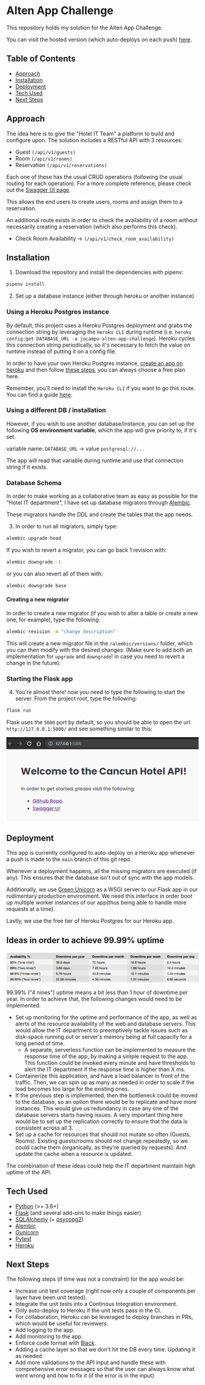 # Alten App Challenge
This repository holds my solution for the Alten App Challenge.

You can visit the hosted version (which auto-deploys on each push) [here](https://jocampo-alten-app-challenge.herokuapp.com/).

## Table of Contents

- [Approach](#approach)
- [Installation](#installation)
- [Deployment](#deployment)
- [Tech Used](#tech-used)
- [Next Steps](#next-steps)

## Approach

The idea here is to give the "Hotel IT Team" a platform to build and configure upon. The solution
includes a RESTful API with 3 resources:
- Guest `(/api/v1/guests)`
- Room `(/api/v1/rooms)`
- Reservation `(/api/v1/reservations)`

Each one of these has the usual CRUD operations (following the usual routing for each operation).
For a more complete reference, please check out the [Swagger UI page](https://jocampo-alten-app-challenge.herokuapp.com/swagger).

This allows the end users to create users, rooms and assign them to a reservation.

An additional route exists in order to check the availability of a room without necessarily creating a reservation (which also performs this check).
- Check Room Availability -> `(/api/v1/check_room_availability)`

## Installation

1. Download the repository and install the dependencies with pipenv:

```sh
pipenv install
```

2. Set up a database instance (either through heroku or another instance)
### Using a Heroku Postgres instance
By default, this project uses a Heroku Postgres deployment and grabs the connection string
by leveraging the `Heroku CLI` during runtime (i.e. `heroku config:get DATABASE_URL -a jocampo-alten-app-challenge`).
Heroku cycles this connection string periodically, so it's necessary to fetch the value on runtime instead of putting
it on a config file.

In order to have your own Heroku Postgres instance, [create an app on heroku](https://devcenter.heroku.com/articles/creating-apps)
and then follow [these steps](https://devcenter.heroku.com/articles/heroku-postgresql), you can always choose a free plan here.

Remember, you'll need to install the `Heroku CLI` if you want to go this route. You can find
a guide [here](https://devcenter.heroku.com/articles/heroku-cli).

### Using a different DB / installation
However, if you wish to use another database/instance, you can set up the following **OS environment variable**, which
the app will give priority to, if it's set.

variable name: `DATABASE_URL` -> value `postgresql://...`

The app will read that variable during runtime and use that connection string if it exists.

### Database Schema
In order to make working as a collaborative team as easy as possible for the "Hotel IT department",
I have set up database migrators through [Alembic](https://alembic.sqlalchemy.org/en/latest/).

These migrators handle the DDL and create the tables that the app needs.

3. In order to run all migrators, simply type:
```sh
alembic upgrade head
```
If you wish to revert a migrator, you can go back 1 revision with:
```sh
alembic downgrade -1
```
or you can also revert all of them with:
```sh
alembic downgrade base
```
#### Creating a new migrator
In order to create a new migrator (if you wish to alter a table or create a new one, for example),
type the following:
```sh
alembic revision -m "change description"
```
This will create a new migrator file in the `/alembic/versions/` folder, which you can then modify
with the desired changes. (Make sure to add both an implementation for `upgrade` and `downgrade`! in case
you need to revert a change in the future).

### Starting the Flask app
4. You're almost there! now you need to type the following to start the server. From the project root, type
the following:
```sh
flask run
```
Flask uses the `5000` port by default, so you should be able to open the url: `http://127.0.0.1:5000/`
and see something similar to this:

![local.png](/readme_files/local.png)

## Deployment

This app is currently configured to auto-deploy on a Heroku app whenever a push is made to the `main` branch of this git repo.

Whenever a deployment happens, all the missing migrators are executed (if any). This ensures that the database isn't out of sync with the app models.

Additionally, we use [Green Unicorn](https://gunicorn.org/) as a WSGI server to our Flask app in our rudimentary production environment. We need this interface in order boot up multiple worker instances of our app(thus being able to handle more requests at a time).

Lastly, we use the free tier of Heroku Postgres for our Heroku app.

## Ideas in order to achieve 99.99% uptime

![uptime.png](/readme_files/uptime.png)

99.99% ("4 nines") uptime means a bit less than 1 hour of downtime per year. In order to achieve that, the following changes would need to be implemented:
 - Set up monitoring for the uptime and performance of the app, as well as alerts of the resource availability of the web and database servers. This would allow the IT department to preemptively tackle issues such as disk-space running out or server's memory being at full capacity for a long period of time.
    - A separate, serverless function can be implemented to measure the response time of the app, by making a simple request to the app.
    This function could be invoked every minute and have thresholds to alert the IT department if the response time is higher than X ms.
- Containerize this application, and have a load balancer in front of the traffic. Then, we can spin up as many as needed in order to scale if the load becomes too large for the existing ones.
- If the previous step is implemented, then the bottleneck could be moved to the database, so an option there would be to replicate and have more instances. This would give us redundancy in case any one of the database servers starts having issues. A very important thing here would be to set up the replication correctly to ensure that the data is consistent across all 3.
- Set up a cache for resources that should not mutate so often (Guests, Rooms). Existing guests/rooms should not change repeatedly, so we could cache them (organically, as they're queried by requests). And update the cache when a resource is updated.

The combination of these ideas could help the IT department maintain high uptime of the API.

## Tech Used
- [Python](https://www.python.org/) (>= 3.6+)
- [Flask](https://flask.palletsprojects.com/en/2.0.x/) (and several add-ons to make things easier)
- [SQLAlchemy](https://www.sqlalchemy.org/) (+ [psycopg2](https://pypi.org/project/psycopg2/))
- [Alembic](https://alembic.sqlalchemy.org/en/latest/)
- [Gunicorn](https://gunicorn.org/)
- [Pytest](https://docs.pytest.org/en/6.2.x/)
- [Heroku](https://www.heroku.com)

## Next Steps
The following steps (if time was not a constraint) for the app would be:
- Increase unit test coverage (right now only a couple of components per layer have been unit tested).
- Integrate the unit tests into a Continous Integration environment.
- Only auto-deploy to Heroku if the unit tests pass in the CI.
- For collaboration, Heroku can be leveraged to deploy branches in PRs, which would be useful for reviewers.
- Add logging to the app.
- Add monitoring to the app.
- Enforce code format with [Black](https://github.com/psf/black).
- Adding a cache layer so that we don't hit the DB every time. Updating it as needed
- Add more validations to the API input and handle these with comprehensive error messages so that the user can always know what went wrong and how to fix it (if the error is in the input)